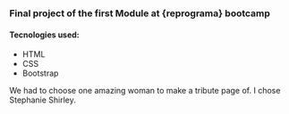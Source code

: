 ### Final project of the first Module at {reprograma} bootcamp 

#### Tecnologies used:

* HTML 
* CSS
* Bootstrap

We had to choose one amazing woman to make a tribute page of. I chose Stephanie Shirley. 
